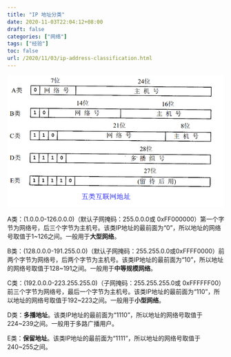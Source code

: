 ```yaml
---
title: "IP 地址分类"
date: 2020-11-03T22:04:12+08:00
draft: false
categories: ["网络"]
tags: ["经验"]
toc: false
url: /2020/11/03/ip-address-classification.html
---
```


![5类IP地址](/images/5类IP地址.png)

A类：(1.0.0.0-126.0.0.0)（默认子网掩码：255.0.0.0或 0xFF000000）第一个字节为网络号，后三个字节为主机号。该类IP地址的最前面为“0”，所以地址的网络号取值于1~126之间。一般用于**大型网络**。

B类：(128.0.0.0-191.255.0.0)（默认子网掩码：255.255.0.0或0xFFFF0000）前两个字节为网络号，后两个字节为主机号。该类IP地址的最前面为“10”，所以地址的网络号取值于128~191之间。一般用于**中等规模网络**。

C类：(192.0.0.0-223.255.255.0)（子网掩码：255.255.255.0或 0xFFFFFF00）前三个字节为网络号，最后一个字节为主机号。该类IP地址的最前面为“110”，所以地址的网络号取值于192~223之间。一般用于**小型网络**。

D类：**多播地址**。该类IP地址的最前面为“1110”，所以地址的网络号取值于224~239之间。一般用于多路广播用户。

E类：**保留地址**。该类IP地址的最前面为“1111”，所以地址的网络号取值于240~255之间。